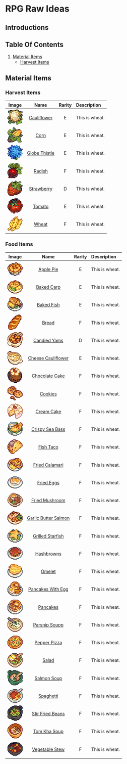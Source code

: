 # RPG Raw Ideas

## Introductions

## Table Of Contents
1. <a href="#material-items">Material Items</a>
    * [Harvest Items](#harvest-items)

## Material Items <a id="material-items"></a>

### Harvest Items

| Image                                             | Name                                               | Rarity | Description    |
| :-----------------------------------------------: | :------------------------------------------------: | :----: |:-------------- |
| <img src="./Harvest-Items/Cauliflower.png">       | [Cauliflower](./Harvest-Items.md/#cauliflower)     | E      | This is wheat. |
| <img src="./Harvest-Items/Corn.png">              | [Corn](./Harvest-Items.md/#corn)                   | E      | This is wheat. |
| <img src="./Harvest-Items/Globe-Thistle.png">     | [Globe Thistle](./Harvest-Items.md/#globe-thistle) | E      | This is wheat. |
| <img src="./Harvest-Items/Radish.png">            | [Radish](./Harvest-Items.md/#radish)               | F      | This is wheat. |
| <img src="./Harvest-Items/Strawberry.png">        | [Strawberry](./Harvest-Items.md/#strawberry)       | D      | This is wheat. |
| <img src="./Harvest-Items/Tomato.png">            | [Tomato](./Harvest-Items.md/#tomato)               | E      | This is wheat. |
| <img src="./Harvest-Items/Wheat.png">             | [Wheat](./Harvest-Items.md/#wheat)                 | F      | This is wheat. |


### Food Items

| Image                                                 | Name                                               | Rarity | Description    |
| :---------------------------------------------------: | :------------------------------------------------: | :----: |:-------------- |
| <img src="./Food-Items/Apple-Pie.png">                | [Apple Pie](./Food-Items.md/#apple-pie)     | E      | This is wheat. |
| <img src="./Food-Items/Baked-Carp.png">               | [Baked Carp](./Food-Items.md/#baked-carp)                   | E      | This is wheat. |
| <img src="./Food-Items/Baked-Fish.png">               | [Baked Fish](./Food-Items.md/#baked-fish) | E      | This is wheat. |
| <img src="./Food-Items/Bread.png">                    | [Bread](./Food-Items.md/#bread)               | F      | This is wheat. |
| <img src="./Food-Items/Candied-Yams.png">             | [Candied Yams](./Food-Items.md/#candied-yams)       | D      | This is wheat. |
| <img src="./Food-Items/Cheese-Cauliflower.png">       | [Cheese Cauliflower](./Food-Items.md/#cheese-cauliflower)               | E      | This is wheat. |
| <img src="./Food-Items/Chocolate-Cake.png">           | [Chocolate Cake](./Food-Items.md/#chocolate-cake)                 | F      | This is wheat. |
| <img src="./Food-Items/Cookies.png">                  | [Cookies](./Food-Items.md/#cookies)                 | F      | This is wheat. |
| <img src="./Food-Items/Cream-Cake.png">               | [Cream Cake](./Food-Items.md/#cream-cake)                 | F      | This is wheat. |
| <img src="./Food-Items/Crispy-Sea-Bass.png">          | [Crispy Sea Bass](./Food-Items.md/#crispy-sea-bass)                 | F      | This is wheat. |
| <img src="./Food-Items/Fish-Taco.png">                | [Fish Taco](./Food-Items.md/#fish-taco)                 | F      | This is wheat. |
| <img src="./Food-Items/Fried-Calamari.png">           | [Fried Calamari](./Food-Items.md/#fried-calamari)                 | F      | This is wheat. |
| <img src="./Food-Items/Fried-Eggs.png">               | [Fried Eggs](./Food-Items.md/#fried-eggs)                 | F      | This is wheat. |
| <img src="./Food-Items/Fried-Mushroom.png">           | [Fried Mushroom](./Food-Items.md/#fried-mushroom)                 | F      | This is wheat. |
| <img src="./Food-Items/Garlic-Butter-Salmon.png">     | [Garlic Butter Salmon](./Food-Items.md/#gerlic-butter-salmon)                 | F      | This is wheat. |
| <img src="./Food-Items/Grilled-Starfish.png">         | [Grilled Starfish](./Food-Items.md/#grilled-starfish)                 | F      | This is wheat. |
| <img src="./Food-Items/Hashbrowns.png">               | [Hashbrowns](./Food-Items.md/#hashbrowns)                 | F      | This is wheat. |
| <img src="./Food-Items/Omelet.png">                   | [Omelet](./Food-Items.md/#omelet)                 | F      | This is wheat. |
| <img src="./Food-Items/Pancakes-With-Egg.png">        | [Pancakes With Egg](./Food-Items.md/#pancakes-with-egg)                 | F      | This is wheat. |
| <img src="./Food-Items/Pancakes.png">                 | [Pancakes](./Food-Items.md/#pancakes)                 | F      | This is wheat. |
| <img src="./Food-Items/Parsnip-Soup.png">             | [Parsnip Soupp](./Food-Items.md/#parsnip-soup)                 | F      | This is wheat. |
| <img src="./Food-Items/Pepper-Pizza.png">             | [Pepper Pizza](./Food-Items.md/#pepper-pizza)                 | F      | This is wheat. |
| <img src="./Food-Items/Salad.png">                    | [Salad](./Food-Items.md/#salad)                 | F      | This is wheat. |
| <img src="./Food-Items/Salmon-Soup.png">              | [Salmon Soup](./Food-Items.md/#salmon-soup)                 | F      | This is wheat. |
| <img src="./Food-Items/Spaghetti.png">                | [Spaghetti](./Food-Items.md/#spaghetti)                 | F      | This is wheat. |
| <img src="./Food-Items/Stir-Fried-Beans.png">         | [Stir Fried Beans](./Food-Items.md/#stir-fried-beans)                 | F      | This is wheat. |
| <img src="./Food-Items/Tom-Kha-Soup.png">             | [Tom Kha Soup](./Food-Items.md/#tom-kha-soup)                 | F      | This is wheat. |
| <img src="./Food-Items/Vegetable-Stew.png">           | [Vegetable Stew](./Food-Items.md/#vegetable-stew)                 | F      | This is wheat. |
